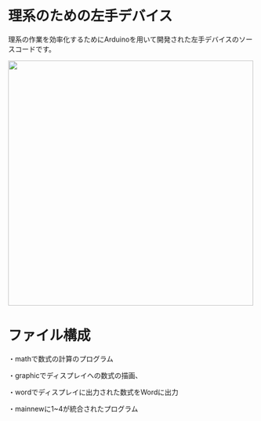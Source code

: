 
# 理系のための左手デバイス
 
理系の作業を効率化するためにArduinoを用いて開発された左手デバイスのソースコードです。

<img src="https://github.com/user-attachments/assets/b983c4e5-0416-40fc-8d79-f8e1a0795413" width="500">
 
# ファイル構成
 
・mathで数式の計算のプログラム

・graphicでディスプレイへの数式の描画、

・wordでディスプレイに出力された数式をWordに出力

・mainnewに1~4が統合されたプログラム

